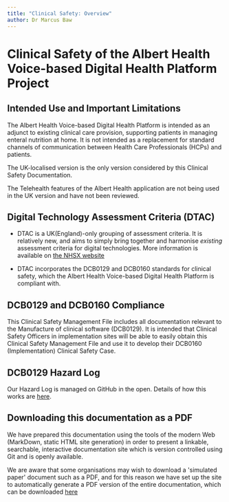 ```yaml
---
title: "Clinical Safety: Overview"
author: Dr Marcus Baw
---
```


# Clinical Safety of the Albert Health Voice-based Digital Health Platform Project

## Intended Use and Important Limitations

The Albert Health Voice-based Digital Health Platform is intended as an adjunct to existing clinical care provision, supporting patients in managing enteral nutrition at home. It is not intended as a replacement for standard channels of communication between Health Care Professionals (HCPs) and patients.

The UK-localised version is the only version considered by this Clinical Safety Documentation.

The Telehealth features of the Albert Health application are not being used in the UK version and have not been reviewed.

## Digital Technology Assessment Criteria (DTAC)

- DTAC is a UK(England)-only grouping of assessment criteria. It is relatively new, and aims to simply bring together and harmonise _existing_ assessment criteria for digital technologies. More information is available on [the NHSX website](https://www.nhsx.nhs.uk/key-tools-and-info/digital-technology-assessment-criteria-dtac/)

- DTAC incorporates the DCB0129 and DCB0160 standards for clinical safety, which the Albert Health Voice-based Digital Health Platform is compliant with.

## DCB0129 and DCB0160 Compliance

This Clinical Safety Management File includes all documentation relevant to the Manufacture of clinical software (DCB0129). It is intended that Clinical Safety Officers in implementation sites will be able to easily obtain this Clinical Safety Management File and use it to develop their DCB0160 (Implementation) Clinical Safety Case.

## DCB0129 Hazard Log

Our Hazard Log is managed on GitHub in the open. Details of how this works are [here](/hazard-log.md).

## Downloading this documentation as a PDF

We have prepared this documentation using the tools of the modern Web (MarkDown, static HTML site generation) in order to present a linkable, searchable, interactive documentation site which is version controlled using Git and is openly available.

We are aware that some organisations may wish to download a 'simulated paper' document such as a PDF, and for this reason we have set up the site to automatically generate a PDF version of the entire documentation, which can be downloaded [here](./download.md)